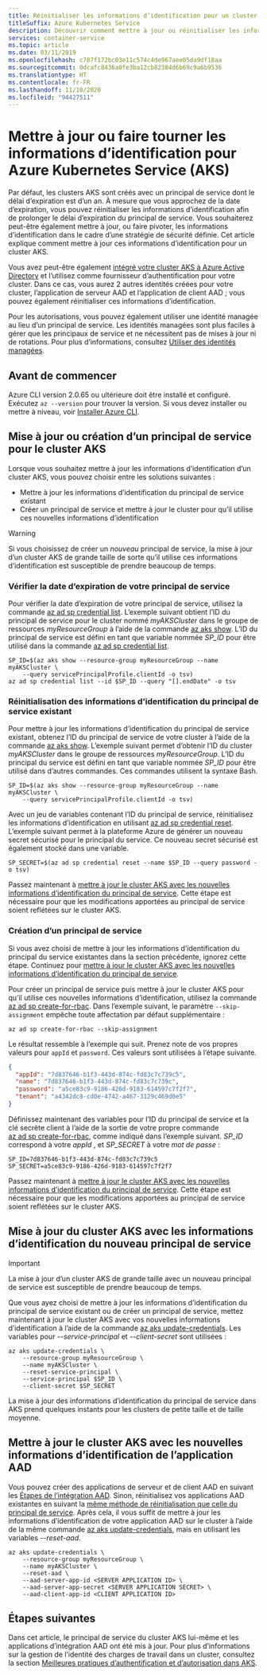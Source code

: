 ```yaml
---
title: Réinitialiser les informations d’identification pour un cluster
titleSuffix: Azure Kubernetes Service
description: Découvrir comment mettre à jour ou réinitialiser les informations d’identification d’un principal de service ou d’une application AAD pour un cluster Azure Kubernetes Service (AKS)
services: container-service
ms.topic: article
ms.date: 03/11/2019
ms.openlocfilehash: c787f172bc03e11c574c4de967aee05da9df18aa
ms.sourcegitcommit: 0dcafc8436a0fe3ba12cb82384d6b69c9a6b9536
ms.translationtype: HT
ms.contentlocale: fr-FR
ms.lasthandoff: 11/10/2020
ms.locfileid: "94427511"
---
```

# <a name="update-or-rotate-the-credentials-for-azure-kubernetes-service-aks"></a>Mettre à jour ou faire tourner les informations d’identification pour Azure Kubernetes Service (AKS)

Par défaut, les clusters AKS sont créés avec un principal de service dont le délai d’expiration est d’un an. À mesure que vous approchez de la date d’expiration, vous pouvez réinitialiser les informations d’identification afin de prolonger le délai d’expiration du principal de service. Vous souhaiterez peut-être également mettre à jour, ou faire pivoter, les informations d’identification dans le cadre d’une stratégie de sécurité définie. Cet article explique comment mettre à jour ces informations d’identification pour un cluster AKS.

Vous avez peut-être également [intégré votre cluster AKS à Azure Active Directory][aad-integration] et l’utilisez comme fournisseur d’authentification pour votre cluster. Dans ce cas, vous aurez 2 autres identités créées pour votre cluster, l’application de serveur AAD et l’application de client AAD ; vous pouvez également réinitialiser ces informations d’identification.

Pour les autorisations, vous pouvez également utiliser une identité managée au lieu d’un principal de service. Les identités managées sont plus faciles à gérer que les principaux de service et ne nécessitent pas de mises à jour ni de rotations. Pour plus d’informations, consultez [Utiliser des identités managées](use-managed-identity.md).

## <a name="before-you-begin"></a>Avant de commencer

Azure CLI version 2.0.65 ou ultérieure doit être installé et configuré. Exécutez `az --version` pour trouver la version. Si vous devez installer ou mettre à niveau, voir [Installer Azure CLI][install-azure-cli].

## <a name="update-or-create-a-new-service-principal-for-your-aks-cluster"></a>Mise à jour ou création d’un principal de service pour le cluster AKS

Lorsque vous souhaitez mettre à jour les informations d’identification d’un cluster AKS, vous pouvez choisir entre les solutions suivantes :

* Mettre à jour les informations d’identification du principal de service existant
* Créer un principal de service et mettre à jour le cluster pour qu’il utilise ces nouvelles informations d’identification 

> [!WARNING]
> Si vous choisissez de créer un *nouveau* principal de service, la mise à jour d’un cluster AKS de grande taille de sorte qu’il utilise ces informations d’identification est susceptible de prendre beaucoup de temps.

### <a name="check-the-expiration-date-of-your-service-principal"></a>Vérifier la date d’expiration de votre principal de service

Pour vérifier la date d’expiration de votre principal de service, utilisez la commande [az ad sp credential list][az-ad-sp-credential-list]. L’exemple suivant obtient l’ID du principal de service pour le cluster nommé *myAKSCluster* dans le groupe de ressources *myResourceGroup* à l’aide de la commande [az aks show][az-aks-show]. L’ID du principal de service est défini en tant que variable nommée *SP_ID* pour être utilisé dans la commande [az ad sp credential list][az-ad-sp-credential-list].

```azurecli
SP_ID=$(az aks show --resource-group myResourceGroup --name myAKSCluster \
    --query servicePrincipalProfile.clientId -o tsv)
az ad sp credential list --id $SP_ID --query "[].endDate" -o tsv
```

### <a name="reset-the-existing-service-principal-credential"></a>Réinitialisation des informations d’identification du principal de service existant

Pour mettre à jour les informations d’identification du principal de service existant, obtenez l’ID du principal de service de votre cluster à l’aide de la commande [az aks show][az-aks-show]. L’exemple suivant permet d’obtenir l’ID du cluster *myAKSCluster* dans le groupe de ressources *myResourceGroup*. L’ID du principal du service est défini en tant que variable nommée *SP_ID* pour être utilisé dans d’autres commandes. Ces commandes utilisent la syntaxe Bash.

```azurecli-interactive
SP_ID=$(az aks show --resource-group myResourceGroup --name myAKSCluster \
    --query servicePrincipalProfile.clientId -o tsv)
```

Avec un jeu de variables contenant l’ID du principal de service, réinitialisez les informations d’identification en utilisant [az ad sp credential reset][az-ad-sp-credential-reset]. L’exemple suivant permet à la plateforme Azure de générer un nouveau secret sécurisé pour le principal du service. Ce nouveau secret sécurisé est également stocké dans une variable.

```azurecli-interactive
SP_SECRET=$(az ad sp credential reset --name $SP_ID --query password -o tsv)
```

Passez maintenant à [mettre à jour le cluster AKS avec les nouvelles informations d’identification du principal de service](#update-aks-cluster-with-new-service-principal-credentials). Cette étape est nécessaire pour que les modifications apportées au principal de service soient reflétées sur le cluster AKS.

### <a name="create-a-new-service-principal"></a>Création d’un principal de service

Si vous avez choisi de mettre à jour les informations d’identification du principal du service existantes dans la section précédente, ignorez cette étape. Continuez pour [mettre à jour le cluster AKS avec les nouvelles informations d’identification du principal de service](#update-aks-cluster-with-new-service-principal-credentials).

Pour créer un principal de service puis mettre à jour le cluster AKS pour qu’il utilise ces nouvelles informations d’identification, utilisez la commande [az ad sp create-for-rbac][az-ad-sp-create]. Dans l’exemple suivant, le paramètre `--skip-assignment` empêche toute affectation par défaut supplémentaire :

```azurecli-interactive
az ad sp create-for-rbac --skip-assignment
```

Le résultat ressemble à l’exemple qui suit. Prenez note de vos propres valeurs pour `appId` et `password`. Ces valeurs sont utilisées à l’étape suivante.

```json
{
  "appId": "7d837646-b1f3-443d-874c-fd83c7c739c5",
  "name": "7d837646-b1f3-443d-874c-fd83c7c739c",
  "password": "a5ce83c9-9186-426d-9183-614597c7f2f7",
  "tenant": "a4342dc8-cd0e-4742-a467-3129c469d0e5"
}
```

Définissez maintenant des variables pour l’ID du principal de service et la clé secrète client à l’aide de la sortie de votre propre commande [az ad sp create-for-rbac][az-ad-sp-create], comme indiqué dans l’exemple suivant. *SP_ID* correspond à votre *appId* , et *SP_SECRET* à votre *mot de passe* :

```console
SP_ID=7d837646-b1f3-443d-874c-fd83c7c739c5
SP_SECRET=a5ce83c9-9186-426d-9183-614597c7f2f7
```

Passez maintenant à [mettre à jour le cluster AKS avec les nouvelles informations d’identification du principal de service](#update-aks-cluster-with-new-service-principal-credentials). Cette étape est nécessaire pour que les modifications apportées au principal de service soient reflétées sur le cluster AKS.

## <a name="update-aks-cluster-with-new-service-principal-credentials"></a>Mise à jour du cluster AKS avec les informations d’identification du nouveau principal de service

> [!IMPORTANT]
> La mise à jour d’un cluster AKS de grande taille avec un nouveau principal de service est susceptible de prendre beaucoup de temps.

Que vous ayez choisi de mettre à jour les informations d’identification du principal de service existant ou de créer un principal de service, mettez maintenant à jour le cluster AKS avec vos nouvelles informations d’identification à l’aide de la commande [az aks update-credentials][az-aks-update-credentials]. Les variables pour *--service-principal* et *--client-secret* sont utilisées :

```azurecli-interactive
az aks update-credentials \
    --resource-group myResourceGroup \
    --name myAKSCluster \
    --reset-service-principal \
    --service-principal $SP_ID \
    --client-secret $SP_SECRET
```

La mise à jour des informations d’identification du principal de service dans AKS prend quelques instants pour les clusters de petite taille et de taille moyenne.

## <a name="update-aks-cluster-with-new-aad-application-credentials"></a>Mettre à jour le cluster AKS avec les nouvelles informations d’identification de l’application AAD

Vous pouvez créer des applications de serveur et de client AAD en suivant les [Étapes de l’intégration AAD][create-aad-app]. Sinon, réinitialisez vos applications AAD existantes en suivant la [même méthode de réinitialisation que celle du principal de service](#reset-the-existing-service-principal-credential). Après cela, il vous suffit de mettre à jour les informations d’identification de votre application AAD sur le cluster à l’aide de la même commande [az aks update-credentials][az-aks-update-credentials], mais en utilisant les variables *--reset-aad*.

```azurecli-interactive
az aks update-credentials \
    --resource-group myResourceGroup \
    --name myAKSCluster \
    --reset-aad \
    --aad-server-app-id <SERVER APPLICATION ID> \
    --aad-server-app-secret <SERVER APPLICATION SECRET> \
    --aad-client-app-id <CLIENT APPLICATION ID>
```


## <a name="next-steps"></a>Étapes suivantes

Dans cet article, le principal de service du cluster AKS lui-même et les applications d’intégration AAD ont été mis à jour. Pour plus d’informations sur la gestion de l’identité des charges de travail dans un cluster, consultez la section [Meilleures pratiques d’authentification et d’autorisation dans AKS][best-practices-identity].

<!-- LINKS - internal -->
[install-azure-cli]: /cli/azure/install-azure-cli
[az-aks-show]: /cli/azure/aks#az-aks-show
[az-aks-update-credentials]: /cli/azure/aks#az-aks-update-credentials
[best-practices-identity]: operator-best-practices-identity.md
[aad-integration]: ./azure-ad-integration-cli.md
[create-aad-app]: ./azure-ad-integration-cli.md#create-azure-ad-server-component
[az-ad-sp-create]: /cli/azure/ad/sp#az-ad-sp-create-for-rbac
[az-ad-sp-credential-list]: /cli/azure/ad/sp/credential#az-ad-sp-credential-list
[az-ad-sp-credential-reset]: /cli/azure/ad/sp/credential#az-ad-sp-credential-reset
